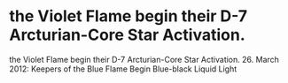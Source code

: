 # the Violet Flame begin their D-7 Arcturian-Core Star Activation.

the Violet Flame begin their D-7 Arcturian-Core Star Activation.
26. March 2012: Keepers of the Blue Flame Begin Blue-black Liquid Light